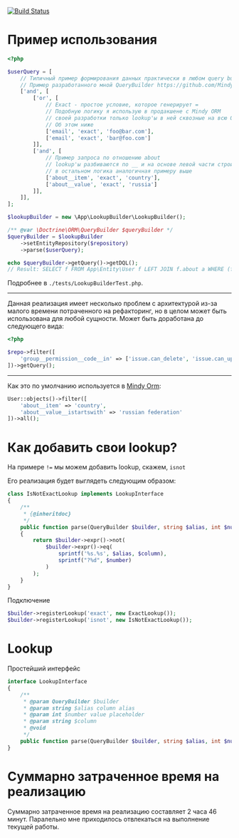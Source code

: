 [![Build Status](https://travis-ci.org/max107/test1.svg?branch=master)](https://travis-ci.org/max107/test1)

# Пример использования

```php
<?php

$userQuery = [
    // Типичный пример формирования данных практически в любом query builder
    // Пример разработанного мной QueryBuilder https://github.com/MindyPHP/QueryBuilder
    ['and', [
        ['or', [
            // Exact - простое условие, которое генерирует =
            // Подобную логику я использую в продакшене с Mindy ORM
            // своей разработки только lookup'ы в ней сквозные на всю ORM.
            // Об этом ниже
            ['email', 'exact', 'foo@bar.com'],
            ['email', 'exact', 'bar@foo.com']
        ]],
        ['and', [
            // Пример запроса по отношению about
            // lookup'ы разбиваются по __ и на основе левой части строится запрос,
            // в остальном логика аналогичная примеру выше
            ['about__item', 'exact', 'country'],
            ['about__value', 'exact', 'russia']
        ]],
    ]],
];

$lookupBuilder = new \App\LookupBuilder\LookupBuilder();

/** @var \Doctrine\ORM\QueryBuilder $queryBuilder */
$queryBuilder = $lookupBuilder
    ->setEntityRepository($repository)
    ->parse($userQuery);

echo $queryBuilder->getQuery()->getDQL();
// Result: SELECT f FROM App\Entity\User f LEFT JOIN f.about a WHERE (f.email = ?0 OR f.email = ?1) AND (a.item = ?2 AND a.value = ?3)
```

Подробнее в `./tests/LookupBuilderTest.php`.

---

Данная реализация имеет несколько проблем с архитектурой из-за малого времени потраченного на 
рефакторинг, но в целом может быть использована для любой сущности. Может быть доработана до следующего вида:

```php
<?php

$repo->filter([
    'group__permission__code__in' => ['issue.can_delete', 'issue.can_update']
])->getQuery();
```

---

Как это по умолчанию используется в [Mindy Orm](https://github.com/MindyPHP/MindyORM):

```php
User::objects()->filter([
    'about__item' => 'country',
    'about__value__istartswith' => 'russian federation'
])->all();
```

# Как добавить свои lookup?

На примере `!=` мы можем добавить lookup, скажем, `isnot`

Его реализация будет выглядеть следующим образом:

```php
class IsNotExactLookup implements LookupInterface
{
    /**
     * {@inheritdoc}
     */
    public function parse(QueryBuilder $builder, string $alias, int $number, string $column)
    {
        return $builder->expr()->not(
            $builder->expr()->eq(
                sprintf('%s.%s', $alias, $column),
                sprintf("?%d", $number)
            )
        );
    }
}
```

Подключение

```php
$builder->registerLookup('exact', new ExactLookup());
$builder->registerLookup('isnot', new IsNotExactLookup());
```

# Lookup

Простейший интерфейс

```php
interface LookupInterface
{
    /**
     * @param QueryBuilder $builder
     * @param string $alias column alias
     * @param int $number value placeholder
     * @param string $column
     * @void
     */
    public function parse(QueryBuilder $builder, string $alias, int $number, string $column);
}
```

# Суммарно затраченное время на реализацию

Суммарно затраченное время на реализацию составляет 2 часа 46 минут. Паралельно мне приходилось отвлекаться 
на выполнение текущей работы.
